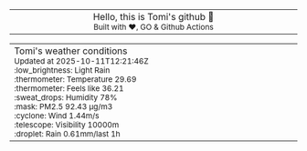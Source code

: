 
<div align="center">
<table>
<tbody>
<td align="center">
<img width="2000" height="0"><br>
Hello, this is Tomi's github 👋<br>
<sup>Built with ❤️, GO & Github Actions</sup><br>
<img width="2000" height="0">
</td>
</tbody>
</table>
</div>
<table>
<tbody>
<td align="left">
<img width="2000" height="0"><br>
Tomi's weather conditions<br>
<sup>Updated at 2025-10-11T12:21:46Z</sup><br>
<sup>:low_brightness: Light Rain</sup><br>
<sup>:thermometer: Temperature 29.69 </sup><br>
<sup>:thermometer: Feels like 36.21</sup><br>
<sup>:sweat_drops: Humidity 78%</sup><br>
<sup>:mask: PM2.5 92.43 μg/m3</sup><br>
<sup>:cyclone: Wind 1.44m/s </sup><br>
<sup>:telescope: Visibility 10000m </sup><br>
<sup>:droplet: Rain 0.61mm/last 1h </sup><br>
<img width="2000" height="0">
</td>
<td align="left">
<img width="2000" height="0"><br>
<br>
<img width="2000" height="0">
</td>
</tbody>
</table>
</div>
    